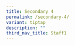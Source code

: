 ```yaml
---
title: Secondary 4
permalink: /secondary-4/
variant: tiptap
description: ""
third_nav_title: Staff1
---
```

